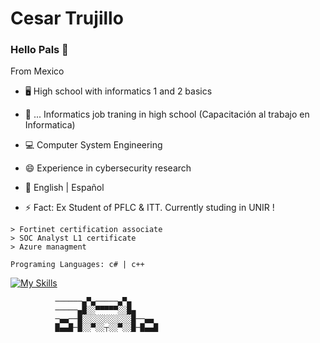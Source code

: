 # Cesar Trujillo

### Hello Pals 👋

From Mexico 

- 🖥 High school with informatics 1 and 2 basics

- 📲 ... Informatics job traning in high school (Capacitación al trabajo en Informatica)

- 💻 Computer System Engineering

- 😄 Experience in cybersecurity research 

- 📝 English | Español

- ⚡ Fact: Ex Student of PFLC & ITT. Currently studing in UNIR !

```
> Fortinet certification associate
> SOC Analyst L1 certificate
> Azure managment

Programing Languages: c# | c++

```
[![My Skills](https://skillicons.dev/icons?i=js,html,css,wasm)](https://skillicons.dev)

```
          ──────▄▀▄─────▄▀▄
          ─────▄█░░▀▀▀▀▀░░█▄
          ─▄▄──█░░░░░░░░░░░█──▄▄
          █▄▄█─█░░▀░░┬░░▀░░█─█▄▄█
```
